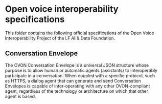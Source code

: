 # Open voice interoperability specifications

This folder contains the following official specifications of the Open Voice Interoperability Project of the LF AI & Data Foundation. 

## Conversation Envelope
The OVON Conversation Envelope is a universal JSON structure whose purpose is to allow human or automatic agents (assistants) to interoperably participate in a conversation. 
When coupled with a specific protocol, such as HTTPS, a dialog agent that can generate and send Conversation Envelopes is capable of inter-operating with any other OVON-compliant agent, 
regardless of the technology or architecture on which that other agent is based.
